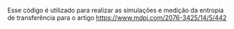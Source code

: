 Esse código é utilizado para realizar as simulações e medição da entropia de transferência para o artigo https://www.mdpi.com/2076-3425/14/5/442
